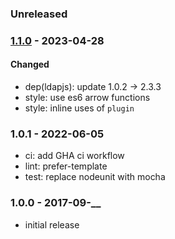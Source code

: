 ### Unreleased


### [1.1.0] - 2023-04-28

#### Changed

- dep(ldapjs): update 1.0.2 -> 2.3.3
- style: use es6 arrow functions
- style: inline uses of `plugin`


### 1.0.1 - 2022-06-05

- ci: add GHA ci workflow
- lint: prefer-template
- test: replace nodeunit with mocha


### 1.0.0 - 2017-09-__

- initial release


[1.1.0]: https://github.com/haraka/haraka-plugin-rcpt-ldap/releases/tag/1.1.0
